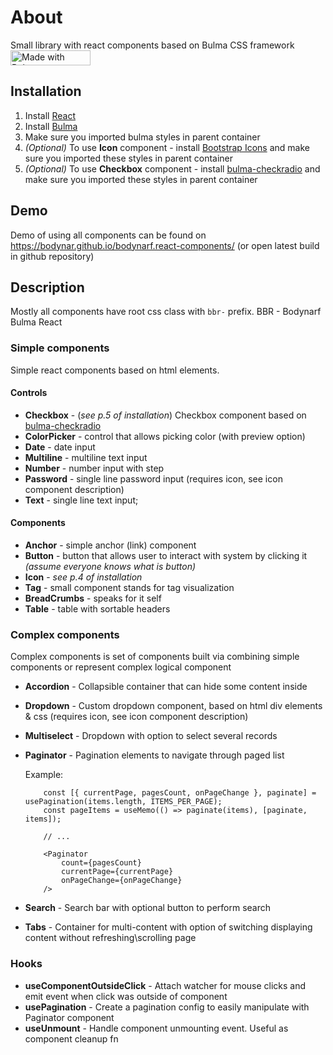 # About
Small library with react components based on Bulma CSS framework&nbsp; <a href="https://bulma.io" title="Bulma css framework">
	<img
    	src="https://bulma.io/images/made-with-bulma.png"
    	alt="Made with Bulma"
    	width="128"
    	height="24"/>
</a>

## Installation
1. Install [React](https://reactjs.org/)
2. Install [Bulma](https://bulma.io/)
3. Make sure you imported bulma styles in parent container
4. *(Optional)* To use **Icon** component - install [Bootstrap Icons](https://icons.getbootstrap.com/) and make sure you imported these styles in parent container
5. *(Optional)* To use **Checkbox** component - install [bulma-checkradio](https://www.npmjs.com/package/bulma-checkradio) and make sure you imported these styles in parent container


## Demo
Demo of using all components can be found on https://bodynar.github.io/bodynarf.react-components/ (or open latest build in github repository)
## Description
Mostly all components have root css class with `bbr-` prefix. BBR - Bodynarf Bulma React

### Simple components
Simple react components based on html elements.

#### Controls
 - **Checkbox** - (*see p.5 of installation*) Checkbox component based on [bulma-checkradio](https://wikiki.github.io/form/checkradio)
 - **ColorPicker** - control that allows picking color (with preview option)
 - **Date** - date input
 - **Multiline** - multiline text input
 - **Number** - number input with step
 - **Password** - single line password input (requires icon, see icon component description)
 - **Text** - single line text input;

#### Components
 - **Anchor** - simple anchor (link) component
 - **Button** - button that allows user to interact with system by clicking it _(assume everyone knows what is button)_
 - **Icon** - *see p.4 of installation*
 - **Tag** - small component stands for tag visualization
 - **BreadCrumbs** - speaks for it self
 - **Table** - table with sortable headers

### Complex components
Complex components is set of components built via combining simple components or represent complex logical component
 - **Accordion** - Collapsible container that can hide some content inside
 - **Dropdown** - Custom dropdown component, based on html div elements & css (requires icon, see icon component description)
 - **Multiselect** - Dropdown with option to select several records
 - **Paginator** - Pagination elements to navigate through paged list

	Example:
	```tsx
		const [{ currentPage, pagesCount, onPageChange }, paginate] = usePagination(items.length, ITEMS_PER_PAGE);
		const pageItems = useMemo(() => paginate(items), [paginate, items]);

		// ...

		<Paginator
			count={pagesCount}
			currentPage={currentPage}
			onPageChange={onPageChange}
		/>
	```
 - **Search** - Search bar with optional button to perform search
 - **Tabs** - Container for multi-content with option of switching displaying content without refreshing\scrolling page

### Hooks

 - **useComponentOutsideClick** - Attach watcher for mouse clicks and emit event when click was outside of component
 - **usePagination** - Create a pagination config to easily manipulate with Paginator component
 - **useUnmount** - Handle component unmounting event. Useful as component cleanup fn
